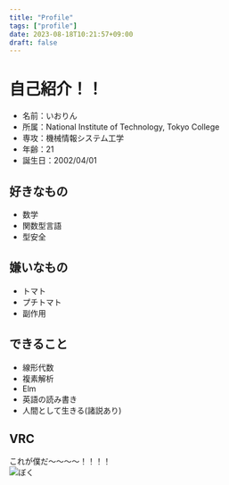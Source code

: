 ```yaml
---
title: "Profile"
tags: ["profile"]
date: 2023-08-18T10:21:57+09:00
draft: false
---
```


# 自己紹介！！
- 名前：いおりん
- 所属：National Institute of Technology, Tokyo College
- 専攻：機械情報システム工学
- 年齢：21
- 誕生日：2002/04/01
## 好きなもの
- 数学
- 関数型言語
- 型安全
## 嫌いなもの
- トマト
- プチトマト
- 副作用
## できること
- 線形代数
- 複素解析
- Elm
- 英語の読み書き
- 人間として生きる(諸説あり)
## VRC
これが僕だ～～～～！！！！  
![ぼく](/me.png)
